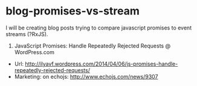 blog-promises-vs-stream
=======================

I will be creating blog posts trying to compare javascript promises to event streams (?RxJS).

1. JavaScript Promises: Handle Repeatedly Rejected Requests @ WordPress.com

- Url: http://ilyavf.wordpress.com/2014/04/06/js-promises-handle-repeatedly-rejected-requests/
- Marketing: on echojs: http://www.echojs.com/news/9307
